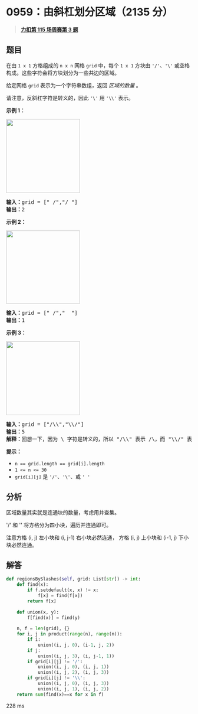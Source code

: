 # 0959：由斜杠划分区域（2135 分）


> <u>**[力扣第 115 场周赛第 3 题](https://leetcode.cn/problems/regions-cut-by-slashes/)**</u>

## 题目

<p>在由 <code>1 x 1</code> 方格组成的 <code>n x n</code> 网格 <code>grid</code> 中，每个 <code>1 x 1</code> 方块由 <code>'/'</code>、<code>'\'</code> 或空格构成。这些字符会将方块划分为一些共边的区域。</p>

<p>给定网格 <code>grid</code> 表示为一个字符串数组，返回 <em>区域的数量</em> 。</p>

<p>请注意，反斜杠字符是转义的，因此 <code>'\'</code> 用 <code>'\\'</code> 表示。</p>



<ol>
</ol>

<p><strong>示例 1：</strong></p>

<p><img src="https://assets.leetcode.com/uploads/2018/12/15/1.png" style="height: 200px; width: 200px;" /></p>

<pre>
<strong>输入：</strong>grid = [" /","/ "]
<strong>输出：</strong>2</pre>

<p><strong>示例 2：</strong></p>

<p><img src="https://assets.leetcode.com/uploads/2018/12/15/2.png" style="height: 198px; width: 200px;" /></p>

<pre>
<strong>输入：</strong>grid = [" /","  "]
<strong>输出：</strong>1
</pre>

<p><strong>示例 3：</strong></p>

<p><img src="https://assets.leetcode.com/uploads/2018/12/15/4.png" style="height: 200px; width: 200px;" /></p>

<pre>
<strong>输入：</strong>grid = ["/\\","\\/"]
<strong>输出：</strong>5
<strong>解释：</strong>回想一下，因为 \ 字符是转义的，所以 "/\\" 表示 /\，而 "\\/" 表示 \/。
</pre>



<p><strong>提示：</strong></p>

<ul>
<li><code>n == grid.length == grid[i].length</code></li>
<li><code>1 &lt;= n &lt;= 30</code></li>
<li><code>grid[i][j]</code> 是 <code>'/'</code>、<code>'\'</code>、或 <code>' '</code></li>
</ul>


## 分析

区域数量其实就是连通块的数量，考虑用并查集。

'/' 和 '\' 将方格分为四小块，遍历并连通即可。

注意方格 (i, j) 左小块和 (i, j-1) 右小块必然连通，
方格 (i, j) 上小块和 (i-1, j) 下小块必然连通。

## 解答

```python
def regionsBySlashes(self, grid: List[str]) -> int:
    def find(x):
        if f.setdefault(x, x) != x:
            f[x] = find(f[x])
        return f[x]
    
    def union(x, y):
        f[find(x)] = find(y)
    
    n, f = len(grid), {}
    for i, j in product(range(n), range(n)):
        if i:
            union((i, j, 0), (i-1, j, 2))
        if j:
            union((i, j, 3), (i, j-1, 1))
        if grid[i][j] != '/':
            union((i, j, 0), (i, j, 1))
            union((i, j, 2), (i, j, 3))
        if grid[i][j] != '\\':
            union((i, j, 0), (i, j, 3))
            union((i, j, 1), (i, j, 2))
    return sum(find(x)==x for x in f)
```
228 ms
